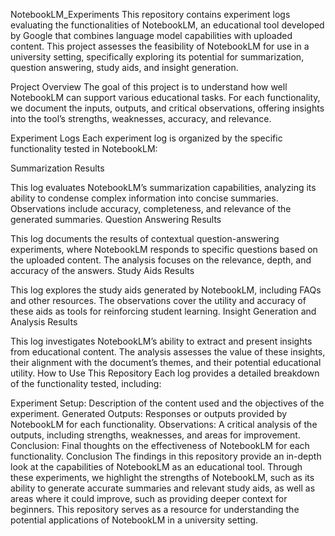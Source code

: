 NotebookLM_Experiments
This repository contains experiment logs evaluating the functionalities of NotebookLM, an educational tool developed by Google that combines language model capabilities with uploaded content. This project assesses the feasibility of NotebookLM for use in a university setting, specifically exploring its potential for summarization, question answering, study aids, and insight generation.

Project Overview
The goal of this project is to understand how well NotebookLM can support various educational tasks. For each functionality, we document the inputs, outputs, and critical observations, offering insights into the tool’s strengths, weaknesses, accuracy, and relevance.

Experiment Logs
Each experiment log is organized by the specific functionality tested in NotebookLM:

Summarization Results

This log evaluates NotebookLM’s summarization capabilities, analyzing its ability to condense complex information into concise summaries. Observations include accuracy, completeness, and relevance of the generated summaries.
Question Answering Results

This log documents the results of contextual question-answering experiments, where NotebookLM responds to specific questions based on the uploaded content. The analysis focuses on the relevance, depth, and accuracy of the answers.
Study Aids Results

This log explores the study aids generated by NotebookLM, including FAQs and other resources. The observations cover the utility and accuracy of these aids as tools for reinforcing student learning.
Insight Generation and Analysis Results

This log investigates NotebookLM’s ability to extract and present insights from educational content. The analysis assesses the value of these insights, their alignment with the document’s themes, and their potential educational utility.
How to Use This Repository
Each log provides a detailed breakdown of the functionality tested, including:

Experiment Setup: Description of the content used and the objectives of the experiment.
Generated Outputs: Responses or outputs provided by NotebookLM for each functionality.
Observations: A critical analysis of the outputs, including strengths, weaknesses, and areas for improvement.
Conclusion: Final thoughts on the effectiveness of NotebookLM for each functionality.
Conclusion
The findings in this repository provide an in-depth look at the capabilities of NotebookLM as an educational tool. Through these experiments, we highlight the strengths of NotebookLM, such as its ability to generate accurate summaries and relevant study aids, as well as areas where it could improve, such as providing deeper context for beginners. This repository serves as a resource for understanding the potential applications of NotebookLM in a university setting.
